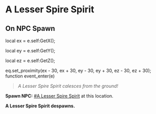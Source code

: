 # A Lesser Spire Spirit 
## On NPC Spawn

local ex = e.self:GetX();

local ey = e.self:GetY();

local ez = e.self:GetZ();

eq.set_proximity(ex - 30, ex + 30, ey - 30, ey + 30, ez - 30, ez + 30);
function event_enter(e)

>*A Lesser Spire Spirit  calesces from the ground!*

**Spawn NPC:**  [\#A Lesser Spire Spirit](/npc/169002) at this location.

**A Lesser Spire Spirit  despawns.**